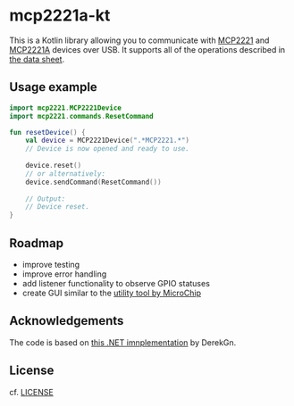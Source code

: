 # mcp2221a-kt

This is a Kotlin library allowing you to communicate with [MCP2221](https://www.microchip.com/en-us/product/MCP2221) and [MCP2221A](https://www.microchip.com/en-us/product/MCP2221A) devices over USB. It supports all of the operations described in [the data sheet](docs/data_sheet.pdf).

## Usage example

```kotlin
import mcp2221.MCP2221Device
import mcp2221.commands.ResetCommand

fun resetDevice() {
    val device = MCP2221Device(".*MCP2221.*")
    // Device is now opened and ready to use.
    
    device.reset()
    // or alternatively:
    device.sendCommand(ResetCommand())
    
    // Output:
    // Device reset.
}
```

## Roadmap

* improve testing
* improve error handling
* add listener functionality to observe GPIO statuses
* create GUI similar to the [utility tool by MicroChip](https://ww1.microchip.com/downloads/aemDocuments/documents/APID/ProductDocuments/SoftwareLibraries/Firmware/MCP2221Utility.zip)

## Acknowledgements

The code is based on [this .NET imnplementation](https://github.com/DerekGn/MCP2221IO) by DerekGn.

## License

cf. [LICENSE](LICENSE)
